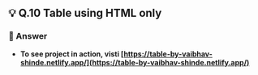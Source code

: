 ## 💡 Q.10 Table using HTML only

### 🚀 Answer

- **To see project in action, visti [https://table-by-vaibhav-shinde.netlify.app/](https://table-by-vaibhav-shinde.netlify.app/)**
